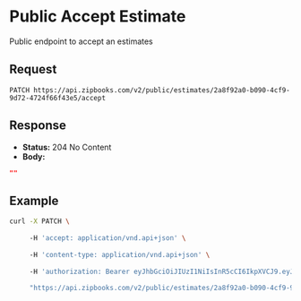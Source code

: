# Public Accept Estimate

Public endpoint to accept an estimates

## Request

`PATCH https://api.zipbooks.com/v2/public/estimates/2a8f92a0-b090-4cf9-9d72-4724f66f43e5/accept`

## Response

- **Status:** 204 No Content
- **Body:**

```json
""
```

## Example

```bash
curl -X PATCH \
     
     -H 'accept: application/vnd.api+json' \
     
     -H 'content-type: application/vnd.api+json' \
     
     -H 'authorization: Bearer eyJhbGciOiJIUzI1NiIsInR5cCI6IkpXVCJ9.eyJjYWxsZXIiOm51bGwsInN1YiI6IjE2MTQiLCJpc3MiOiJodHRwczpcL1wvYXBwLnppcGJvb2tzLmNvbVwvdjJcL2F1dGhcL2xvZ2luIiwiaWF0IjoxNTY3NTM5NjM2LCJleHAiOjE1ODMwOTE2MzYsIm5iZiI6MTU2NzUzOTYzNiwianRpIjoiNzlmNWY0YzMtOGFkYy00NGQyLTgyNDctOTk0MjU5YjBiODdhIiwic3RlYWx0aCI6ImZhbHNlIiwiYWNjb3VudF9pZCI6MjAxMiwidXBkYXRlZF9hdCI6IjIwMTktMDktMDMgMTk6NDA6MzZaIn0.DkLSa-1CkCo7r74-obVGKunJ4YdwcpC1p32SehAygig' \
     
     "https://api.zipbooks.com/v2/public/estimates/2a8f92a0-b090-4cf9-9d72-4724f66f43e5/accept"
```
